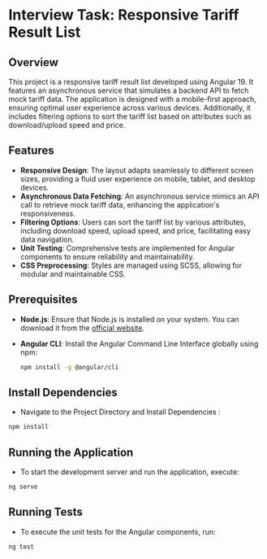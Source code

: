 # Interview Task: Responsive Tariff Result List

## Overview

This project is a responsive tariff result list developed using Angular 19. It features an asynchronous service that simulates a backend API to fetch mock tariff data. The application is designed with a mobile-first approach, ensuring optimal user experience across various devices. Additionally, it includes filtering options to sort the tariff list based on attributes such as download/upload speed and price.

## Features

- **Responsive Design**: The layout adapts seamlessly to different screen sizes, providing a fluid user experience on mobile, tablet, and desktop devices.
- **Asynchronous Data Fetching**: An asynchronous service mimics an API call to retrieve mock tariff data, enhancing the application's responsiveness.
- **Filtering Options**: Users can sort the tariff list by various attributes, including download speed, upload speed, and price, facilitating easy data navigation.
- **Unit Testing**: Comprehensive tests are implemented for Angular components to ensure reliability and maintainability.
- **CSS Preprocessing**: Styles are managed using SCSS, allowing for modular and maintainable CSS.

## Prerequisites

- **Node.js**: Ensure that Node.js is installed on your system. You can download it from the [official website](https://nodejs.org/en/download/).
- **Angular CLI**: Install the Angular Command Line Interface globally using npm:

  ```bash
  npm install -g @angular/cli
  ```

## Install Dependencies

- Navigate to the Project Directory and Install Dependencies :

```bash
npm install
```

## Running the Application

- To start the development server and run the application, execute:

```bash
ng serve
```

## Running Tests

- To execute the unit tests for the Angular components, run:

```bash
ng test
```
